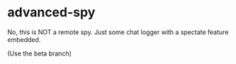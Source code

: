 # advanced-spy

No, this is NOT a remote spy.
Just some chat logger with a spectate feature embedded.

(Use the beta branch)
